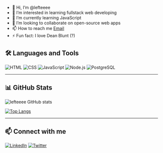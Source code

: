 - 👋 Hi, I’m @lefteeee
- 👀 I’m interested in learning fullstack web developing
- 🌱 I’m currently learning JavaScript
- 💞️ I’m looking to collaborate on open-source web apps
- 📫 How to reach me [Email](mailto:oleksiipervov17@gmail.com)
- ⚡ Fun fact: I love Dean Blunt (?)

## 🛠️ Languages and Tools
![HTML](https://img.shields.io/badge/-HTML-black?style=flat-square&logo=html5)
![CSS](https://img.shields.io/badge/-CSS-black?style=flat-square&logo=css)
![JavaScript](https://img.shields.io/badge/-JavaScript-black?style=flat-square&logo=javascript)
![Node.js](https://img.shields.io/badge/-Node.js-black?style=flat-square&logo=node.js)
![PostgreSQL](https://img.shields.io/badge/-PostgreSQL-black?style=flat-square&logo=postgresql)

---

## 📊 GitHub Stats
![lefteeee GitHub stats](https://github-readme-stats.vercel.app/api?username=lefteeee&show_icons=true&theme=transparent)


[![Top Langs](https://github-readme-stats.vercel.app/api/top-langs/?username=anuraghazra&theme=transparent)](https://github.com/anuraghazra/github-readme-stats)

---

## 📫 Connect with me
[![LinkedIn](https://img.shields.io/badge/-LinkedIn-blue?style=flat-square&logo=linkedin)](https://www.linkedin.com/in/oleksii-pervov-b931b7340/)
[![Twitter](https://img.shields.io/badge/-X-black?style=flat-square&logo=x)](https://x.com/lefteeee17)
<!---
lefteeee/lefteeee is a ✨ special ✨ repository because its `README.md` (this file) appears on your GitHub profile.
You can click the Preview link to take a look at your changes.
--->
